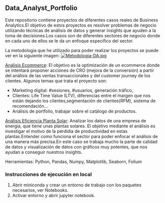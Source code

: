 ## Data_Analyst_Portfolio

Este repositorio contiene proyectos de diferentes casos reales de Business Analytics.El objetivo de estos proyectos es resolver problemas de negocio utilizando técnicas de análisis de datos y generar insights que ayuden a la toma de decisiones.Los casos son de diferentes sectores de negocio donde en cada uno de ellos se le da un enfoque específico del sector.

La metodologia que he utilizado para poder realizar los proyectos se puede ver en la siguiente imagen:
[![Metodologia-DA.jpg](https://i.postimg.cc/y6fgG9J4/Metodologia-DA.jpg)](https://postimg.cc/9z7QRDtJ)

[Análisis Ecommerce](https://github.com/MariusBD/Data_Analyst_Portfolio/tree/main/Analisis-Ecommerce): El objetivo es la optimización de un ecommerce donde se intentará proponer acciones de CRO (mejora de la conversión) a partir del análisis de las ventas transaccionales y del customer journey de los clientes. Algunos temas que trata el proyecto son:
- Marketing digital: #sesiones, #usuarios, generación tráfico,
- Clientes: Life Time Value (LTV), diferencias entre el margen que nos están dejando los clientes,segmentación de clientes(RFM), sistema de recomendación...
- Análisis de portfolio, trabajar sobre el catálogo de  productos.
  
[Análisis Eficiencia Planta Solar](https://github.com/MariusBD/Data_Analyst_Portfolio/tree/main/Analisis-Eficiencia-en-Planta-Solar/Notebooks): Analizar los datos de una empresa de energia, que tiene unas plantas solares. El objetivo mediante el análisis es investigar el motivo de la pérdidia de productividad en estas plantas.Entender como funciona el sector para poder enfocar el análisis de una manera más precisa.En este caso se trabaja mucho la parte de calidad de datos y visualización de datos con gráficos muy potentes, que nos ayudan a conseguir nuestros insights.

 Herramientas: Python, Pandas, Numpy, Matplotlib, Seaborn, Folium

### Instrucciones de ejecución en local
1. Abrir miniconda y crear un entorno de trabajo con los paquetes necesarios, ver Notebooks.
2. Activar entorno y abrir jupyter notebook.


